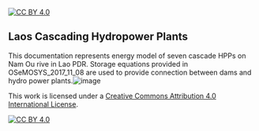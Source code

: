 [![CC BY 4.0][cc-by-shield]][cc-by]


Laos Cascading Hydropower Plants
------------------------------------

This documentation represents energy model of seven cascade HPPs on Nam Ou rive in Lao PDR. Storage equations provided in OSeMOSYS_2017_11_08 are used to provide connection between dams and hydro power plants.![image](https://user-images.githubusercontent.com/96505832/181802218-60814e28-903b-44ef-9cb5-b61fd547fa7a.png)






This work is licensed under a
[Creative Commons Attribution 4.0 International License][cc-by].

[![CC BY 4.0][cc-by-image]][cc-by]

[cc-by]: http://creativecommons.org/licenses/by/4.0/
[cc-by-image]: https://i.creativecommons.org/l/by/4.0/88x31.png
[cc-by-shield]: https://img.shields.io/badge/License-CC%20BY%204.0-lightgrey.svg
